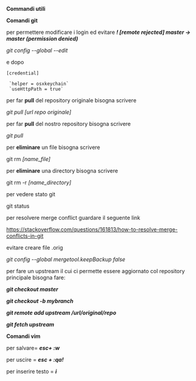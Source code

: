 **Commandi utili**

****Comandi git****

per permettere modificare i login ed evitare _**! [remote rejected] master -> master (permission denied)**_

_git config --global --edit_

e dopo 

`[credential]` 

     `helper = osxkeychain`
     `useHttpPath = true`

per far **pull** del repository originale bisogna scrivere

_git pull [url repo originale]_

per far **pull** del nostro repository bisogna scrivere

_git pull_

per **eliminare** un file bisogna scrivere 

git rm _[name_file]_

per **eliminare** una directory bisogna scrivere 

git rm -r _[name_directory]_

per vedere stato git 

git status

per resolvere merge conflict guardare il seguente link

https://stackoverflow.com/questions/161813/how-to-resolve-merge-conflicts-in-git

evitare creare file .orig

_git config --global mergetool.keepBackup false_

per fare un upstream il cui ci permette essere aggiornato col repository principale bisogna
fare: 

_**git checkout master**_

**_git checkout -b mybranch_**

**_git remote add upstream /url/original/repo_**

**_git fetch upstream_**

****Comandi vim****

per salvare= _**esc+ :w**_ 

per uscire = _**esc + :qa!**_

per inserire testo = _**i**_

